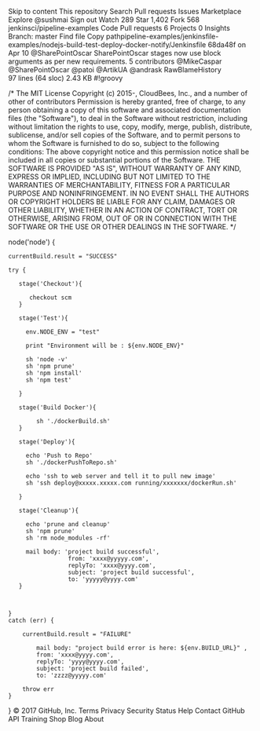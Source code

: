 Skip to content
This repository
Search
Pull requests
Issues
Marketplace
Explore
 @sushmai
 Sign out
 Watch 289
  Star 1,402  Fork 568 jenkinsci/pipeline-examples
 Code  Pull requests 6  Projects 0  Insights
Branch: master Find file Copy pathpipeline-examples/jenkinsfile-examples/nodejs-build-test-deploy-docker-notify/Jenkinsfile
68da48f  on Apr 10
@SharePointOscar SharePointOscar stages now use block arguments as per new requirements.
5 contributors @MikeCaspar @SharePointOscar @patoi @ArtikUA @andrask
RawBlameHistory     
97 lines (64 sloc)  2.43 KB
#!groovy

/*
The MIT License
Copyright (c) 2015-, CloudBees, Inc., and a number of other of contributors
Permission is hereby granted, free of charge, to any person obtaining a copy
of this software and associated documentation files (the "Software"), to deal
in the Software without restriction, including without limitation the rights
to use, copy, modify, merge, publish, distribute, sublicense, and/or sell
copies of the Software, and to permit persons to whom the Software is
furnished to do so, subject to the following conditions:
The above copyright notice and this permission notice shall be included in
all copies or substantial portions of the Software.
        THE SOFTWARE IS PROVIDED "AS IS", WITHOUT WARRANTY OF ANY KIND, EXPRESS OR
IMPLIED, INCLUDING BUT NOT LIMITED TO THE WARRANTIES OF MERCHANTABILITY,
FITNESS FOR A PARTICULAR PURPOSE AND NONINFRINGEMENT. IN NO EVENT SHALL THE
AUTHORS OR COPYRIGHT HOLDERS BE LIABLE FOR ANY CLAIM, DAMAGES OR OTHER
LIABILITY, WHETHER IN AN ACTION OF CONTRACT, TORT OR OTHERWISE, ARISING FROM,
OUT OF OR IN CONNECTION WITH THE SOFTWARE OR THE USE OR OTHER DEALINGS IN
THE SOFTWARE.
*/

node('node') {


    currentBuild.result = "SUCCESS"

    try {

       stage('Checkout'){

          checkout scm
       }

       stage('Test'){

         env.NODE_ENV = "test"

         print "Environment will be : ${env.NODE_ENV}"

         sh 'node -v'
         sh 'npm prune'
         sh 'npm install'
         sh 'npm test'

       }

       stage('Build Docker'){

            sh './dockerBuild.sh'
       }

       stage('Deploy'){

         echo 'Push to Repo'
         sh './dockerPushToRepo.sh'

         echo 'ssh to web server and tell it to pull new image'
         sh 'ssh deploy@xxxxx.xxxxx.com running/xxxxxxx/dockerRun.sh'

       }

       stage('Cleanup'){

         echo 'prune and cleanup'
         sh 'npm prune'
         sh 'rm node_modules -rf'

         mail body: 'project build successful',
                     from: 'xxxx@yyyyy.com',
                     replyTo: 'xxxx@yyyy.com',
                     subject: 'project build successful',
                     to: 'yyyyy@yyyy.com'
       }



    }
    catch (err) {

        currentBuild.result = "FAILURE"

            mail body: "project build error is here: ${env.BUILD_URL}" ,
            from: 'xxxx@yyyy.com',
            replyTo: 'yyyy@yyyy.com',
            subject: 'project build failed',
            to: 'zzzz@yyyyy.com'

        throw err
    }

}
© 2017 GitHub, Inc.
Terms
Privacy
Security
Status
Help
Contact GitHub
API
Training
Shop
Blog
About
